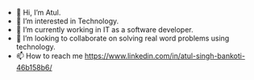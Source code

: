 - 👋 Hi, I’m Atul.
- 👀 I’m interested in Technology.
- 🌱 I’m currently working in IT as a software developer. 
- 💞️ I’m looking to collaborate on solving real word problems using technology.
- 📫 How to reach me https://www.linkedin.com/in/atul-singh-bankoti-46b158b6/

<!---
AtulSinghBankoti/AtulSinghBankoti is a ✨ special ✨ repository because its `README.md` (this file) appears on your GitHub profile.
You can click the Preview link to take a look at your changes.
--->
